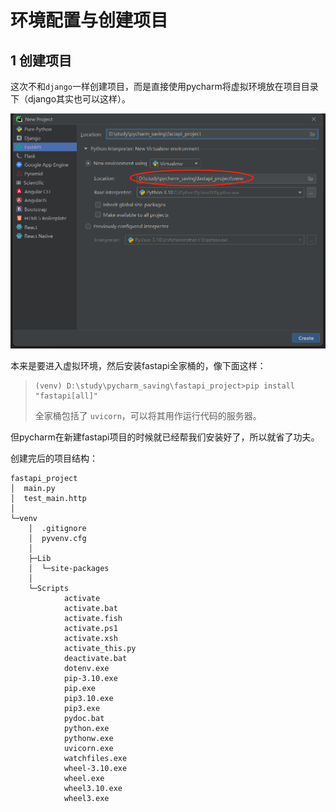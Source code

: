 # 环境配置与创建项目

## 1 创建项目

这次不和`django`一样创建项目，而是直接使用pycharm将虚拟环境放在项目目录下（django其实也可以这样）。

![](media/1.png)

本来是要进入虚拟环境，然后安装fastapi全家桶的，像下面这样：

>```
>(venv) D:\study\pycharm_saving\fastapi_project>pip install "fastapi[all]"
>```
>
>全家桶包括了 `uvicorn`，可以将其用作运行代码的服务器。

但pycharm在新建fastapi项目的时候就已经帮我们安装好了，所以就省了功夫。

创建完后的项目结构：

```
fastapi_project
│  main.py
│  test_main.http
│          
└─venv
    │  .gitignore
    │  pyvenv.cfg
    │  
    ├─Lib
    │  └─site-packages
    │              
    └─Scripts
            activate
            activate.bat
            activate.fish
            activate.ps1
            activate.xsh
            activate_this.py
            deactivate.bat
            dotenv.exe
            pip-3.10.exe
            pip.exe
            pip3.10.exe
            pip3.exe
            pydoc.bat
            python.exe
            pythonw.exe
            uvicorn.exe
            watchfiles.exe
            wheel-3.10.exe
            wheel.exe
            wheel3.10.exe
            wheel3.exe
```